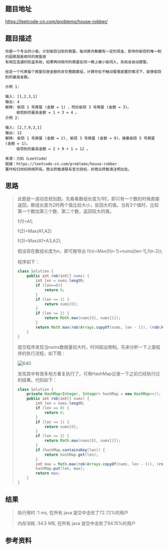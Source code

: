 
## 题目地址
  https://leetcode-cn.com/problems/house-robber/ 

## 题目描述
```
你是一个专业的小偷，计划偷窃沿街的房屋。每间房内都藏有一定的现金，影响你偷窃的唯一制约因素就是相邻的房屋装
有相互连通的防盗系统，如果两间相邻的房屋在同一晚上被小偷闯入，系统会自动报警。

给定一个代表每个房屋存放金额的非负整数数组，计算你在不触动警报装置的情况下，能够偷窃到的最高金额。

示例 1:

输入: [1,2,3,1]
输出: 4
解释: 偷窃 1 号房屋 (金额 = 1) ，然后偷窃 3 号房屋 (金额 = 3)。
     偷窃到的最高金额 = 1 + 3 = 4 。
示例 2:

输入: [2,7,9,3,1]
输出: 12
解释: 偷窃 1 号房屋 (金额 = 2), 偷窃 3 号房屋 (金额 = 9)，接着偷窃 5 号房屋 (金额 = 1)。
     偷窃到的最高金额 = 2 + 9 + 1 = 12 。

来源：力扣（LeetCode）
链接：https://leetcode-cn.com/problems/house-robber
著作权归领扣网络所有。商业转载请联系官方授权，非商业转载请注明出处。
```

## 思路

>   此题是一道动态规划题。先看看数组长度为1时，即只有一个数的时候直接返回。数组长度为2时两个值比较大小，反回大的值。当有3个值时，比较 第一个数加第三个数、第二个数，返回较大的值。
>
>   f(1)=A1;  
>
>   f(2)=Max(A1,A2)
>
>   f(3)=Max(A1+A3,A2);
>
>   假设现在数组长度为n，即可推导出 f(n)=Max(f(n-1)+nums[len-1],f(n-2)); 
>
>   程序如下：
>
>   ```java
>   class Solution {
>       public int rob(int[] nums) {
>           int len = nums.length;
>           if (len==0){
>               return 0;
>           }
>           if (len == 1) {
>               return nums[0];
>           }
>           if (len == 2) {
>               return Math.max(nums[0], nums[1]);
>           }
>           return Math.max(rob(Arrays.copyOf(nums, len - 1)), (rob(Arrays.copyOf(nums, len - 2)) + nums[len - 1]));
>       }
>   }
>   ```
>
>   提交程序发现当nums数据量较大时，时间超出限制。先来分析一下上面程序的执行流程，如下图：
>
>   ![640]( http://mmbiz.qpic.cn/mmbiz_jpg/NtO5sialJZGptmWVu22QaT39XacxoschRFAuk0v6RzMcbSbBiaePFzibRFhUm2iapcZlEdUf4nsImDHib0IcAaGSsqw/0?wx_fmt=jpeg )
>
>   发现其中有很多地方重复执行了，可用HashMap记录一下之前已经执行过的结果。代码如下：
>
>   ```java
>   class Solution {
>       private HashMap<Integer, Integer> hashMap = new HashMap<>();
>       public int rob(int[] nums) {
>           int len = nums.length;
>           if (len == 0) {
>               return 0;
>           }
>           if (len == 1) {
>               return nums[0];
>           }
>           if (len == 2) {
>               return Math.max(nums[0], nums[1]);
>           }
>           if (hashMap.containsKey(len)) {
>               return hashMap.get(len);
>           }
>           int max = Math.max(rob(Arrays.copyOf(nums, len - 1)), (rob(Arrays.copyOf(nums, len - 2)) + nums[len - 1]));
>           hashMap.put(len, max);
>           return max;
>       }
>   }
>   ```

## 结果

> 执行用时 :1 ms, 在所有 java 提交中击败了72.72%的用户
>
> 内存消耗 :34.5 MB, 在所有 java 提交中击败了84.15%的用户

## 参考资料

> [漫画：什么是动态规划？（整合版）]: https://mp.weixin.qq.com/s/3h9iqU4rdH3EIy5m6AzXsg